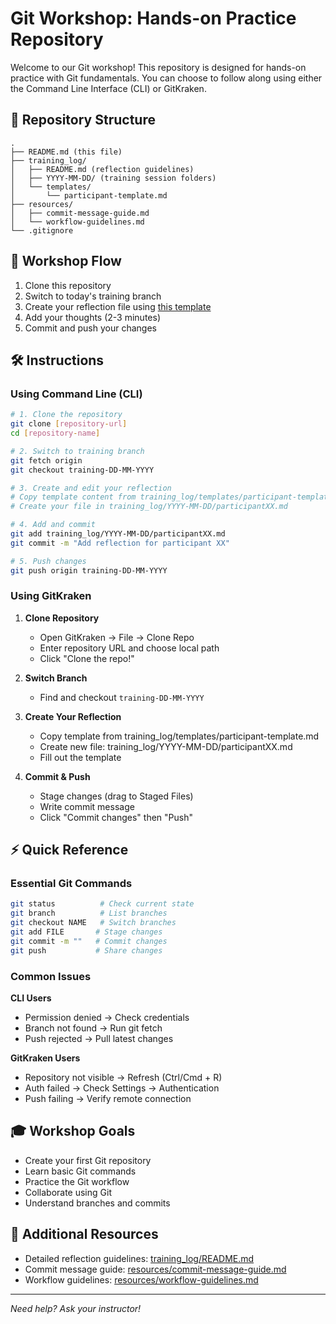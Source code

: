 # Git Workshop: Hands-on Practice Repository

Welcome to our Git workshop! This repository is designed for hands-on practice with Git fundamentals. You can choose to follow along using either the Command Line Interface (CLI) or GitKraken.

## 🎯 Repository Structure
```
.
├── README.md (this file)
├── training_log/
│   ├── README.md (reflection guidelines)
│   ├── YYYY-MM-DD/ (training session folders)
│   └── templates/
│       └── participant-template.md
├── resources/
│   ├── commit-message-guide.md
│   └── workflow-guidelines.md
└── .gitignore
```

## 📝 Workshop Flow

1. Clone this repository
2. Switch to today's training branch
3. Create your reflection file using [this template](training_log/templates/participant-template.md)
4. Add your thoughts (2-3 minutes)
5. Commit and push your changes

## 🛠️ Instructions

### Using Command Line (CLI)

```bash
# 1. Clone the repository
git clone [repository-url]
cd [repository-name]

# 2. Switch to training branch
git fetch origin
git checkout training-DD-MM-YYYY

# 3. Create and edit your reflection
# Copy template content from training_log/templates/participant-template.md
# Create your file in training_log/YYYY-MM-DD/participantXX.md

# 4. Add and commit
git add training_log/YYYY-MM-DD/participantXX.md
git commit -m "Add reflection for participant XX"

# 5. Push changes
git push origin training-DD-MM-YYYY
```

### Using GitKraken

1. **Clone Repository**
   - Open GitKraken → File → Clone Repo
   - Enter repository URL and choose local path
   - Click "Clone the repo!"

2. **Switch Branch**
   - Find and checkout `training-DD-MM-YYYY`

3. **Create Your Reflection**
   - Copy template from training_log/templates/participant-template.md
   - Create new file: training_log/YYYY-MM-DD/participantXX.md
   - Fill out the template

4. **Commit & Push**
   - Stage changes (drag to Staged Files)
   - Write commit message
   - Click "Commit changes" then "Push"

## ⚡ Quick Reference

### Essential Git Commands
```bash
git status          # Check current state
git branch          # List branches
git checkout NAME   # Switch branches
git add FILE       # Stage changes
git commit -m ""   # Commit changes
git push           # Share changes
```

### Common Issues

**CLI Users**
- Permission denied → Check credentials
- Branch not found → Run git fetch
- Push rejected → Pull latest changes

**GitKraken Users**
- Repository not visible → Refresh (Ctrl/Cmd + R)
- Auth failed → Check Settings → Authentication
- Push failing → Verify remote connection

## 🎓 Workshop Goals
- Create your first Git repository
- Learn basic Git commands
- Practice the Git workflow
- Collaborate using Git
- Understand branches and commits

## 📌 Additional Resources
- Detailed reflection guidelines: [training_log/README.md](training_log/README.md)
- Commit message guide: [resources/commit-message-guide.md](resources/commit-message-guide.md)
- Workflow guidelines: [resources/workflow-guidelines.md](resources/workflow-guidelines.md)

---
*Need help? Ask your instructor!*
